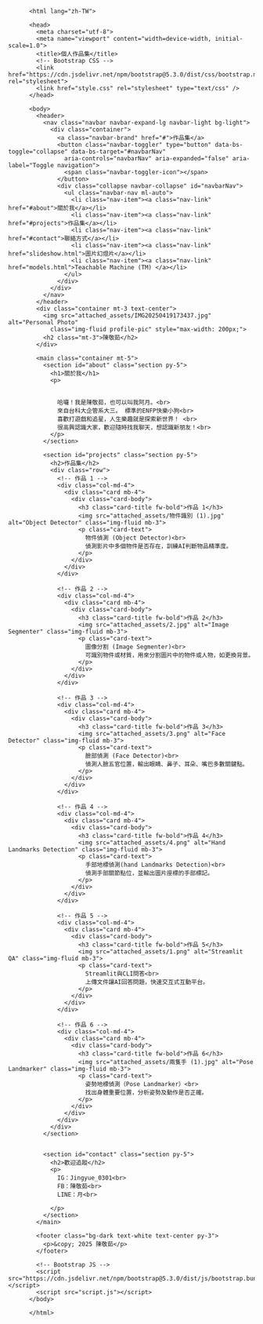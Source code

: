 <!DOCTYPE html>
          <html lang="zh-TW">

          <head>
            <meta charset="utf-8">
            <meta name="viewport" content="width=device-width, initial-scale=1.0">
            <title>個人作品集</title>
            <!-- Bootstrap CSS -->
            <link href="https://cdn.jsdelivr.net/npm/bootstrap@5.3.0/dist/css/bootstrap.min.css" rel="stylesheet">
            <link href="style.css" rel="stylesheet" type="text/css" />
          </head>

          <body>
            <header>
              <nav class="navbar navbar-expand-lg navbar-light bg-light">
                <div class="container">
                  <a class="navbar-brand" href="#">作品集</a>
                  <button class="navbar-toggler" type="button" data-bs-toggle="collapse" data-bs-target="#navbarNav"
                    aria-controls="navbarNav" aria-expanded="false" aria-label="Toggle navigation">
                    <span class="navbar-toggler-icon"></span>
                  </button>
                  <div class="collapse navbar-collapse" id="navbarNav">
                    <ul class="navbar-nav ml-auto">
                      <li class="nav-item"><a class="nav-link" href="#about">關於我</a></li>
                      <li class="nav-item"><a class="nav-link" href="#projects">作品集</a></li>
                      <li class="nav-item"><a class="nav-link" href="#contact">聯絡方式</a></li>
                      <li class="nav-item"><a class="nav-link" href="slideshow.html">圖片幻燈片</a></li>
                      <li class="nav-item"><a class="nav-link" href="models.html">Teachable Machine (TM) </a></li>
                    </ul>
                  </div>
                </div>
              </nav>
            </header>
            <div class="container mt-3 text-center">
              <img src="attached_assets/IMG20250419173437.jpg" alt="Personal Photo"
                class="img-fluid profile-pic" style="max-width: 200px;">
              <h2 class="mt-3">陳敬茹</h2>
            </div>

            <main class="container mt-5">
              <section id="about" class="section py-5">
                <h1>關於我</h1>
                <p>


                  哈囉！我是陳敬茹，也可以叫我阿月。<br>
                  來自台科大企管系大三。 標準的ENFP快樂小狗<br>
                  喜歡打遊戲和追星，人生樂趣就是探索新世界！ <br>
                  很高興認識大家，歡迎隨時找我聊天，想認識新朋友！<br>
                </p>
              </section>

              <section id="projects" class="section py-5">
                <h2>作品集</h2>
                <div class="row">
                  <!-- 作品 1 -->
                  <div class="col-md-4">
                    <div class="card mb-4">
                      <div class="card-body">
                        <h3 class="card-title fw-bold">作品 1</h3>
                        <img src="attached_assets/物件識別 (1).jpg" alt="Object Detector" class="img-fluid mb-3">
                        <p class="card-text">
                          物件偵測 (Object Detector)<br>
                          偵測影片中多個物件是否存在，訓練AI判斷物品精準度。
                        </p>
                      </div>
                    </div>
                  </div>

                  <!-- 作品 2 -->
                  <div class="col-md-4">
                    <div class="card mb-4">
                      <div class="card-body">
                        <h3 class="card-title fw-bold">作品 2</h3>
                        <img src="attached_assets/2.jpg" alt="Image Segmenter" class="img-fluid mb-3">
                        <p class="card-text">
                          圖像分割 (Image Segmenter)<br>
                          可識別物件或材質，用來分割圖片中的物件或人物，如更換背景。
                        </p>
                      </div>
                    </div>
                  </div>

                  <!-- 作品 3 -->
                  <div class="col-md-4">
                    <div class="card mb-4">
                      <div class="card-body">
                        <h3 class="card-title fw-bold">作品 3</h3>
                        <img src="attached_assets/3.png" alt="Face Detector" class="img-fluid mb-3">
                        <p class="card-text">
                          臉部偵測 (Face Detector)<br>
                          偵測人臉五官位置，輸出眼睛、鼻子、耳朵、嘴巴多數關鍵點。
                        </p>
                      </div>
                    </div>
                  </div>

                  <!-- 作品 4 -->
                  <div class="col-md-4">
                    <div class="card mb-4">
                      <div class="card-body">
                        <h3 class="card-title fw-bold">作品 4</h3>
                        <img src="attached_assets/4.png" alt="Hand Landmarks Detection" class="img-fluid mb-3">
                        <p class="card-text">
                          手部地標偵測(hand Landmarks Detection)<br>
                          偵測手部關節點位，並輸出圖片座標的手部標記。
                        </p>
                      </div>
                    </div>
                  </div>

                  <!-- 作品 5 -->
                  <div class="col-md-4">
                    <div class="card mb-4">
                      <div class="card-body">
                        <h3 class="card-title fw-bold">作品 5</h3>
                        <img src="attached_assets/1.png" alt="Streamlit QA" class="img-fluid mb-3">
                        <p class="card-text">
                          Streamlit與CLI問答<br>
                          上傳文件讓AI回答問題，快速交互式互動平台。
                        </p>
                      </div>
                    </div>
                  </div>

                  <!-- 作品 6 -->
                  <div class="col-md-4">
                    <div class="card mb-4">
                      <div class="card-body">
                        <h3 class="card-title fw-bold">作品 6</h3>
                        <img src="attached_assets/兩隻手 (1).jpg" alt="Pose Landmarker" class="img-fluid mb-3">
                        <p class="card-text">
                          姿勢地標偵測（Pose Landmarker）<br>
                          找出身體重要位置，分析姿勢及動作是否正確。
                        </p>
                      </div>
                    </div>
                  </div>
                </div>
              </section>


              <section id="contact" class="section py-5">
                <h2>歡迎追蹤</h2>
                <p>
                  IG：Jingyue_0301<br>
                  FB：陳敬茹<br>
                  LINE：月<br>

                </p>
              </section>
            </main>

            <footer class="bg-dark text-white text-center py-3">
              <p>&copy; 2025 陳敬茹</p>
            </footer>

            <!-- Bootstrap JS -->
            <script src="https://cdn.jsdelivr.net/npm/bootstrap@5.3.0/dist/js/bootstrap.bundle.min.js"></script>
            <script src="script.js"></script>
          </body>

          </html>
